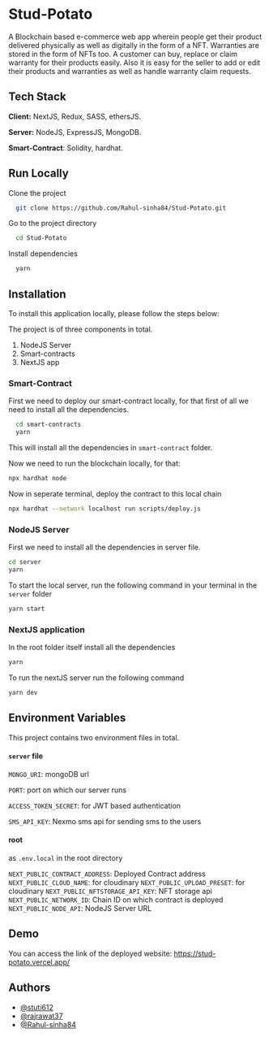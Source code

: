 # Stud-Potato

A Blockchain based e-commerce web app wherein people get their product delivered physically as well as digitally in the form of a NFT. Warranties are stored in the form of NFTs too. A customer can buy, replace or claim warranty for their products easily.
Also it is easy for the seller to add or edit their products and warranties as well as handle warranty claim requests.

## Tech Stack

**Client:** NextJS, Redux, SASS, ethersJS.

**Server:** NodeJS, ExpressJS, MongoDB.

**Smart-Contract**: Solidity, hardhat.

## Run Locally

Clone the project

```bash
  git clone https://github.com/Rahul-sinha84/Stud-Potato.git
```

Go to the project directory

```bash
  cd Stud-Potato
```

Install dependencies

```bash
  yarn
```

## Installation

To install this application locally, please follow the steps below:

The project is of three components in total.

1. NodeJS Server
2. Smart-contracts
3. NextJS app

### Smart-Contract

First we need to deploy our smart-contract locally, for that first of all we need to install all the dependencies.

```bash
  cd smart-contracts
  yarn
```

This will install all the dependencies in `smart-contract` folder.

Now we need to run the blockchain locally, for that:

```bash
npx hardhat node
```

Now in seperate terminal, deploy the contract to this local chain

```bash
npx hardhat --network localhost run scripts/deploy.js
```

### NodeJS Server

First we need to install all the dependencies in server file.

```bash
cd server
yarn
```

To start the local server, run the following command in your terminal in the `server` folder

```bash
yarn start
```

### NextJS application

In the root folder itself install all the dependencies

```bash
yarn
```

To run the nextJS server run the following command

```bash
yarn dev
```

## Environment Variables

This project contains two environment files in total.

#### `server` file

`MONGO_URI`: mongoDB url

`PORT`: port on which our server runs

`ACCESS_TOKEN_SECRET`: for JWT based authentication

`SMS_API_KEY`: Nexmo sms api for sending sms to the users

#### root

as `.env.local` in the root directory

`NEXT_PUBLIC_CONTRACT_ADDRESS`: Deployed Contract address
`NEXT_PUBLIC_CLOUD_NAME`: for cloudinary
`NEXT_PUBLIC_UPLOAD_PRESET`: for cloudinary
`NEXT_PUBLIC_NFTSTORAGE_API_KEY`: NFT storage api
`NEXT_PUBLIC_NETWORK_ID`: Chain ID on which contract is deployed
`NEXT_PUBLIC_NODE_API`: NodeJS Server URL

## Demo

You can access the link of the deployed website: https://stud-potato.vercel.app/

## Authors

- [@stuti612](https://github.com/stuti612)
- [@rajrawat37](https://github.com/rajrawat37)
- [@Rahul-sinha84](https://github.com/Rahul-sinha84)
